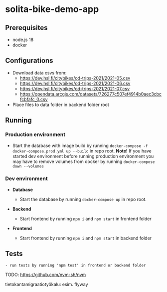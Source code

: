 # solita-bike-demo-app

## Prerequisites
  - node.js 18
  - docker

## Configurations
  - Download data csvs from:
    - https://dev.hsl.fi/citybikes/od-trips-2021/2021-05.csv
    - https://dev.hsl.fi/citybikes/od-trips-2021/2021-06.csv
    - https://dev.hsl.fi/citybikes/od-trips-2021/2021-07.csv
    - https://opendata.arcgis.com/datasets/726277c507ef4914b0aec3cbcfcbfafc_0.csv
  - Place files to data folder in backend folder root

## Running
  ### Production environment
  - Start the database with image build by running `docker-compose -f docker-compose.prod.yml up --build` in repo root.
    **Note!** If you have started dev environment before running production environment you may have to remove volumes from docker by running `docker-compose down --volumes`

  ### Dev environment
  - **Database**
    - Start the database by running `docker-compose up` in repo root.

  - **Backend**
    - Start frontend by running `npm i` and `npm start` in frontend folder

  - **Frontend**
    - Start frontend by running `npm i` and `npm start` in backend folder

## Tests
    - run tests by running 'npm test' in frontend or backend folder

TODO:
https://github.com/nvm-sh/nvm

tietokantamigraatiotyökalu: esim. flyway
